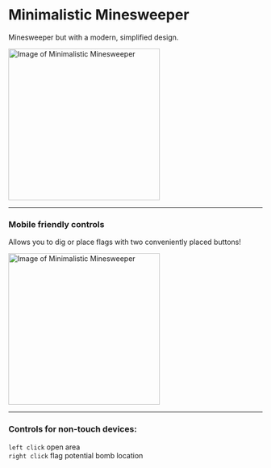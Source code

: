# Minimalistic Minesweeper
Minesweeper but with a modern, simplified design.

<img src="https://user-images.githubusercontent.com/98916272/213071730-086d2222-3c95-4038-81fa-e4586b0fcdd9.png" alt="Image of Minimalistic Minesweeper" height="300"/>

---
### Mobile friendly controls

Allows you to dig or place flags with two conveniently placed buttons!

<img src="https://user-images.githubusercontent.com/98916272/213071461-9679d4b8-6fc4-46ef-ba7d-be832993661d.png" alt="Image of Minimalistic Minesweeper" height="300"/>

---
### Controls for non-touch devices:
`left click`  open area <br />
`right click` flag potential bomb location

